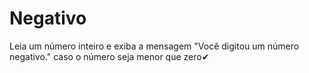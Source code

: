 # Negativo
Leia um número inteiro e exiba a mensagem "Você digitou um número negativo." caso o número seja menor que zero✔
